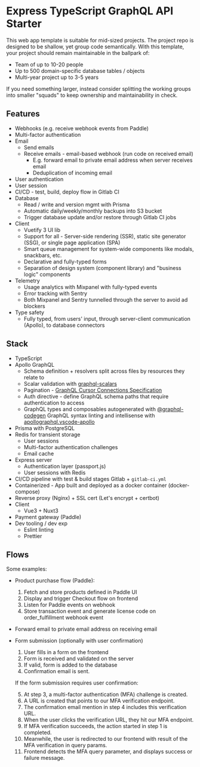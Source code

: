 # Express TypeScript GraphQL API Starter

This web app template is suitable for mid-sized projects. The project repo is designed to be shallow, yet group code semantically. With this template, your project should remain maintainable in the ballpark of:

- Team of up to 10-20 people
- Up to 500 domain-specific database tables / objects
- Multi-year project up to 3-5 years

If you need something larger, instead consider splitting the working groups into smaller "squads"
to keep ownership and maintainability in check.

## Features

- Webhooks (e.g. receive webhook events from Paddle)
- Multi-factor authentication
- Email
  - Send emails
  - Receive emails - email-based webhook (run code on received email)
    - E.g. forward email to private email address when server receives email
    - Deduplication of incoming email
- User authentication
- User session
- CI/CD - test, build, deploy flow in Gitlab CI
- Database
  - Read / write and version mgmt with Prisma
  - Automatic daily/weekly/monthly backups into S3 bucket
  - Trigger database update and/or restore through Gitlab CI jobs
- Client
  - Vuetify 3 UI lib
  - Support for all - Server-side rendering (SSR), static site generator (SSG), or single page application (SPA)
  - Smart queue management for system-wide components like modals, snackbars, etc.
  - Declarative and fully-typed forms
  - Separation of design system (component library) and "business logic" components
- Telemetry
  - Usage analytics with Mixpanel with fully-typed events
  - Error tracking with Sentry
  - Both Mixpanel and Sentry tunnelled through the server to avoid ad blockers
- Type safety
  - Fully typed, from users' input, through server-client communication (Apollo), to database connectors

## Stack

- TypeScript
- Apollo GraphQL
  - Schema definition + resolvers split across files by resources they relate to
  - Scalar validation with [graphql-scalars](https://the-guild.dev/graphql/scalars/docs/quick-start)
  - Pagination - [GraphQL Cursor Connections Specification](https://relay.dev/graphql/connections.htm)
  - Auth directive - define GraphQL schema paths that require authentication to access
  - GraphQL types and composables autogenerated with [@graphql-codegen](https://the-guild.dev/graphql/codegen)
    GraphQL syntax linting and intellisense with [apollographql.vscode-apollo](https://www.apollographql.com/docs/devtools/editor-plugins/)
- Prisma with PostgreSQL
- Redis for transient storage
  - User sessions
  - Multi-factor authentication challenges
  - Email cache
- Express server
  - Authentication layer (passport.js)
  - User sessions with Redis
- CI/CD pipeline with test & build stages Gitlab + `gitlab-ci.yml`
- Containerized - App built and deployed as a docker container (docker-compose)
- Reverse proxy (Nginx) + SSL cert (Let's encrypt + certbot)
- Client
  - Vue3 + Nuxt3
- Payment gateway (Paddle)
- Dev tooling / dev exp
  - Eslint linting
  - Prettier

## Flows

Some examples:

- Product purchase flow (Paddle):

  1.  Fetch and store products defined in Paddle UI
  2.  Display and trigger Checkout flow on frontend
  3.  Listen for Paddle events on webhook
  4.  Store transaction event and generate license code on order_fulfillment webhook event

- Forward email to private email address on receiving email

- Form submission (optionally with user confirmation)

  1. User fills in a form on the frontend
  2. Form is received and validated on the server
  3. If valid, form is added to the database
  4. Confirmation email is sent.

  If the form submission requires user confirmation:

  5. At step 3, a multi-factor authentication (MFA) challenge is created.
  6. A URL is created that points to our MFA verification endpoint.
  7. The confirmation email mention in step 4 includes this verification URL.
  8. When the user clicks the verification URL, they hit our MFA endpoint.
  9. If MFA verification succeeds, the action started in step 1 is completed.
  10. Meanwhile, the user is redirected to our frontend with result of the MFA verification in query params.
  11. Frontend detects the MFA query parameter, and displays success or failure message.
